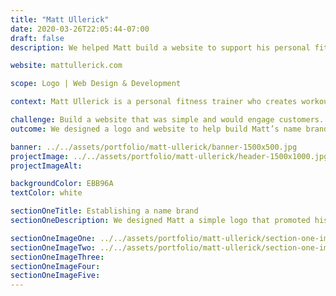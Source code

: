 ```yaml
---
title: "Matt Ullerick"
date: 2020-03-26T22:05:44-07:00
draft: false
description: We helped Matt build a website to support his personal fitness coach business.

website: mattullerick.com

scope: Logo | Web Design & Development

context: Matt Ullerick is a personal fitness trainer who creates workout and diet plans unique to every client.

challenge: Build a website that was simple and would engage customers.
outcome: We designed a logo and website to help build Matt’s name brand.

banner: ../../assets/portfolio/matt-ullerick/banner-1500x500.jpg
projectImage: ../../assets/portfolio/matt-ullerick/header-1500x1000.jpg
projectImageAlt:

backgroundColor: EBB96A
textColor: white

sectionOneTitle: Establishing a name brand
sectionOneDescription: We designed Matt a simple logo that promoted his name brand and a website that made it easy for Matt and his clients to connect.

sectionOneImageOne: ../../assets/portfolio/matt-ullerick/section-one-image-two-1500x1000.jpg
sectionOneImageTwo: ../../assets/portfolio/matt-ullerick/section-one-image-one-1500x1000.jpg
sectionOneImageThree: 
sectionOneImageFour:
sectionOneImageFive: 
---
```


